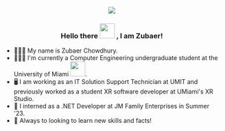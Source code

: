 <p id="top" align="center">
  <img src="https://example.com" />
</p>

<h3 align="center"> Hello there <img src="https://media.giphy.com/media/hvRJCLFzcasrR4ia7z/giphy.gif" width="35px" height="35px"> , I am Zubaer! </h3>

- 👨🏽‍💻  My name is Zubaer Chowdhury.
- 👨🏽‍🎓  I'm currently a Computer Engineering undergraduate student at the University of Miami <img src="https://news.miami.edu/miamiherbert/_news-assets/images/2018/04/The-U_hands-fornews.gif" width="35px" height="35px">.
- 🖥️  I am working as an IT Solution Support Technician at UMIT and previously worked as a student XR software developer at UMiami's XR Studio.
- 🏦  I interned as a .NET Developer at JM Family Enterprises in Summer '23.
- 🤝 Always to looking to learn new skills and facts!

<!--
**zrchy/zrchy** is a ✨ _special_ ✨ repository because its `README.md` (this file) appears on your GitHub profile.

Here are some ideas to get you started:

- 🔭 I’m currently working on ...
- 🌱 I’m currently learning ...
- 👯 I’m looking to collaborate on ...
- 🤔 I’m looking for help with ...
- 💬 Ask me about ...
- 📫 How to reach me: ...
- 😄 Pronouns: ...
- ⚡ Fun fact: ...
-->
